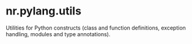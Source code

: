 # nr.pylang.utils

Utilities for Python constructs (class and function definitions, exception
handling, modules and type annotations).
